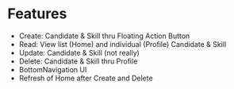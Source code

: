 # Features
* Create: Candidate & Skill thru Floating Action Button
* Read: View list (Home) and individual (Profile) Candidate & Skill
* Update: Candidate & Skill (not really)
* Delete: Candidate & Skill thru Profile
* BottomNavigation UI
* Refresh of Home after Create and Delete
